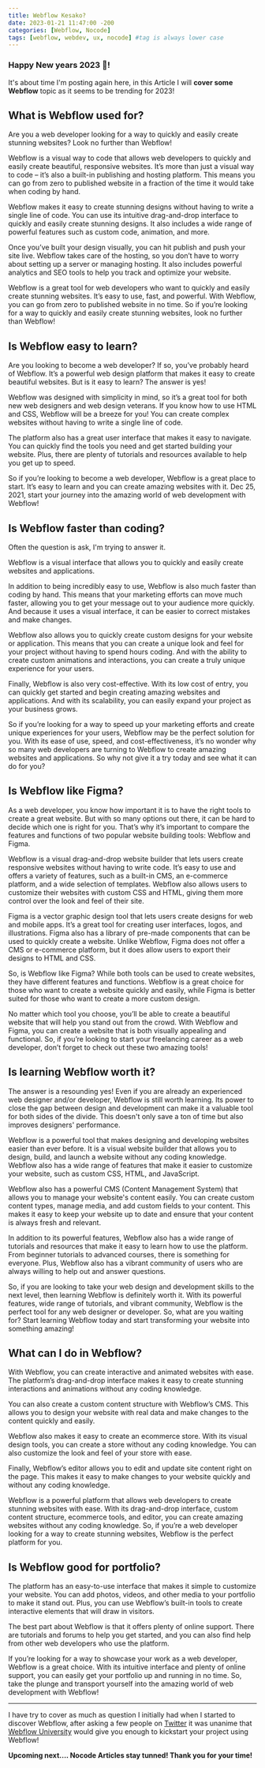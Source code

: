 ```yaml
---
title: Webflow Kesako?
date: 2023-01-21 11:47:00 -200
categories: [Webflow, Nocode]
tags: [webflow, webdev, ux, nocode] #tag is always lower case
---
```


### Happy New years 2023 🎉!

It's about time I'm posting again here, in this Article I will **cover some Webflow** topic as it seems to be trending for 2023!

## What is Webflow used for?

Are you a web developer looking for a way to quickly and easily create stunning websites? Look no further than Webflow!

Webflow is a visual way to code that allows web developers to quickly and easily create beautiful, responsive websites. It’s more than just a visual way to code – it’s also a built-in publishing and hosting platform. This means you can go from zero to published website in a fraction of the time it would take when coding by hand.

Webflow makes it easy to create stunning designs without having to write a single line of code. You can use its intuitive drag-and-drop interface to quickly and easily create stunning designs. It also includes a wide range of powerful features such as custom code, animation, and more.

Once you’ve built your design visually, you can hit publish and push your site live. Webflow takes care of the hosting, so you don’t have to worry about setting up a server or managing hosting. It also includes powerful analytics and SEO tools to help you track and optimize your website.

Webflow is a great tool for web developers who want to quickly and easily create stunning websites. It’s easy to use, fast, and powerful. With Webflow, you can go from zero to published website in no time. So if you’re looking for a way to quickly and easily create stunning websites, look no further than Webflow!

## Is Webflow easy to learn?

Are you looking to become a web developer? If so, you’ve probably heard of Webflow. It’s a powerful web design platform that makes it easy to create beautiful websites. But is it easy to learn? The answer is yes!

Webflow was designed with simplicity in mind, so it’s a great tool for both new web designers and web design veterans. If you know how to use HTML and CSS, Webflow will be a breeze for you! You can create complex websites without having to write a single line of code.

The platform also has a great user interface that makes it easy to navigate. You can quickly find the tools you need and get started building your website. Plus, there are plenty of tutorials and resources available to help you get up to speed.

So if you’re looking to become a web developer, Webflow is a great place to start. It’s easy to learn and you can create amazing websites with it. Dec 25, 2021, start your journey into the amazing world of web development with Webflow!

## Is Webflow faster than coding?

Often the question is ask, I'm trying to answer it.

Webflow is a visual interface that allows you to quickly and easily create websites and applications.

In addition to being incredibly easy to use, Webflow is also much faster than coding by hand. This means that your marketing efforts can move much faster, allowing you to get your message out to your audience more quickly. And because it uses a visual interface, it can be easier to correct mistakes and make changes.

Webflow also allows you to quickly create custom designs for your website or application. This means that you can create a unique look and feel for your project without having to spend hours coding. And with the ability to create custom animations and interactions, you can create a truly unique experience for your users.

Finally, Webflow is also very cost-effective. With its low cost of entry, you can quickly get started and begin creating amazing websites and applications. And with its scalability, you can easily expand your project as your business grows.

So if you’re looking for a way to speed up your marketing efforts and create unique experiences for your users, Webflow may be the perfect solution for you. With its ease of use, speed, and cost-effectiveness, it’s no wonder why so many web developers are turning to Webflow to create amazing websites and applications. So why not give it a try today and see what it can do for you?

## Is Webflow like Figma?

As a web developer, you know how important it is to have the right tools to create a great website. But with so many options out there, it can be hard to decide which one is right for you. That’s why it’s important to compare the features and functions of two popular website building tools: Webflow and Figma.

Webflow is a visual drag-and-drop website builder that lets users create responsive websites without having to write code. It’s easy to use and offers a variety of features, such as a built-in CMS, an e-commerce platform, and a wide selection of templates. Webflow also allows users to customize their websites with custom CSS and HTML, giving them more control over the look and feel of their site.

Figma is a vector graphic design tool that lets users create designs for web and mobile apps. It’s a great tool for creating user interfaces, logos, and illustrations. Figma also has a library of pre-made components that can be used to quickly create a website. Unlike Webflow, Figma does not offer a CMS or e-commerce platform, but it does allow users to export their designs to HTML and CSS.

So, is Webflow like Figma? While both tools can be used to create websites, they have different features and functions. Webflow is a great choice for those who want to create a website quickly and easily, while Figma is better suited for those who want to create a more custom design.

No matter which tool you choose, you’ll be able to create a beautiful website that will help you stand out from the crowd. With Webflow and Figma, you can create a website that is both visually appealing and functional. So, if you’re looking to start your freelancing career as a web developer, don’t forget to check out these two amazing tools!

## Is learning Webflow worth it?

The answer is a resounding yes! Even if you are already an experienced web designer and/or developer, Webflow is still worth learning. Its power to close the gap between design and development can make it a valuable tool for both sides of the divide. This doesn't only save a ton of time but also improves designers' performance.

Webflow is a powerful tool that makes designing and developing websites easier than ever before. It is a visual website builder that allows you to design, build, and launch a website without any coding knowledge. Webflow also has a wide range of features that make it easier to customize your website, such as custom CSS, HTML, and JavaScript.

Webflow also has a powerful CMS (Content Management System) that allows you to manage your website's content easily. You can create custom content types, manage media, and add custom fields to your content. This makes it easy to keep your website up to date and ensure that your content is always fresh and relevant.

In addition to its powerful features, Webflow also has a wide range of tutorials and resources that make it easy to learn how to use the platform. From beginner tutorials to advanced courses, there is something for everyone. Plus, Webflow also has a vibrant community of users who are always willing to help out and answer questions.

So, if you are looking to take your web design and development skills to the next level, then learning Webflow is definitely worth it. With its powerful features, wide range of tutorials, and vibrant community, Webflow is the perfect tool for any web designer or developer. So, what are you waiting for? Start learning Webflow today and start transforming your website into something amazing!

## What can I do in Webflow?

With Webflow, you can create interactive and animated websites with ease. The platform’s drag-and-drop interface makes it easy to create stunning interactions and animations without any coding knowledge.

You can also create a custom content structure with Webflow’s CMS. This allows you to design your website with real data and make changes to the content quickly and easily.

Webflow also makes it easy to create an ecommerce store. With its visual design tools, you can create a store without any coding knowledge. You can also customize the look and feel of your store with ease.

Finally, Webflow’s editor allows you to edit and update site content right on the page. This makes it easy to make changes to your website quickly and without any coding knowledge.

Webflow is a powerful platform that allows web developers to create stunning websites with ease. With its drag-and-drop interface, custom content structure, ecommerce tools, and editor, you can create amazing websites without any coding knowledge. So, if you’re a web developer looking for a way to create stunning websites, Webflow is the perfect platform for you.

## Is Webflow good for portfolio?

The platform has an easy-to-use interface that makes it simple to customize your website. You can add photos, videos, and other media to your portfolio to make it stand out. Plus, you can use Webflow’s built-in tools to create interactive elements that will draw in visitors.

The best part about Webflow is that it offers plenty of online support. There are tutorials and forums to help you get started, and you can also find help from other web developers who use the platform.

If you’re looking for a way to showcase your work as a web developer, Webflow is a great choice. With its intuitive interface and plenty of online support, you can easily get your portfolio up and running in no time. So, take the plunge and transport yourself into the amazing world of web development with Webflow!

---

I have try to cover as much as question I initially had when I started to discover Webflow, after asking a few people on [Twitter](https://twitter.com/ShvzFR) it was unanime that [Webflow University](https://university.webflow.com/) would give you enough to kickstart your project using Webflow!

**Upcoming next.... Nocode Articles stay tunned! Thank you for your time!**

